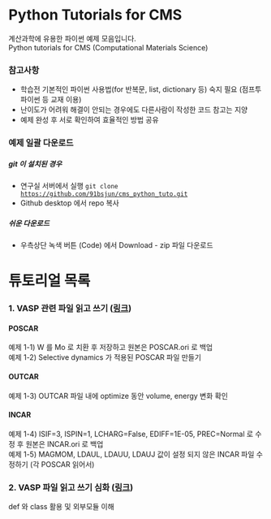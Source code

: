 # Python Tutorials for CMS
계산과학에 유용한 파이썬 예제 모음입니다.    
Python tutorials for CMS (Computational Materials Science)
### 참고사항
- 학습전 기본적인 파이썬 사용법(for 반복문, list, dictionary 등) 숙지 필요 (점프투 파이썬 등 교재 이용)
- 난이도가 어려워 해결이 안되는 경우에도 다른사람이 작성한 코드 참고는 지양
- 예제 완성 후 서로 확인하여 효율적인 방법 공유
### 예제 일괄 다운로드
##### git 이 설치된 경우
- 연구실 서버에서 실행 <code>git clone https://github.com/91bsjun/cms_python_tuto.git</code>
- Github desktop 에서 repo 복사     
##### 쉬운 다운로드
- 우측상단 녹색 버튼 (Code) 에서 Download - zip 파일 다운로드
# 튜토리얼 목록
### 1. VASP 관련 파일 읽고 쓰기 ([링크](https://github.com/91bsjun/cms_python_tuto/tree/master/01_VASP_Files))
#### POSCAR
예제 1-1) W 를 Mo 로 치환 후 저장하고 원본은 POSCAR.ori 로 백업     
예제 1-2) Selective dynamics 가 적용된 POSCAR 파일 만들기
#### OUTCAR
예제 1-3) OUTCAR 파일 내에 optimize 동안 volume, energy 변화 확인    
#### INCAR
예제 1-4) ISIF=3, ISPIN=1, LCHARG=False, EDIFF=1E-05, PREC=Normal 로 수정 후  원본은 INCAR.ori 로 백업    
예제 1-5) MAGMOM, LDAUL, LDAUU, LDAUJ 값이 설정 되지 않은 INCAR 파일 수정하기 (각 POSCAR 읽어서)    

### 2. VASP 파일 읽고 쓰기 심화 ([링크](https://github.com/91bsjun/cms_python_tuto/tree/master/02_VASP_advanced))
def 와 class 활용 및 외부모듈 이해
